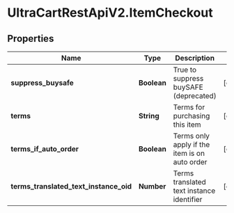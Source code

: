 # UltraCartRestApiV2.ItemCheckout

## Properties

Name | Type | Description | Notes
------------ | ------------- | ------------- | -------------
**suppress_buysafe** | **Boolean** | True to suppress buySAFE (deprecated) | [optional] 
**terms** | **String** | Terms for purchasing this item | [optional] 
**terms_if_auto_order** | **Boolean** | Terms only apply if the item is on auto order | [optional] 
**terms_translated_text_instance_oid** | **Number** | Terms translated text instance identifier | [optional] 


